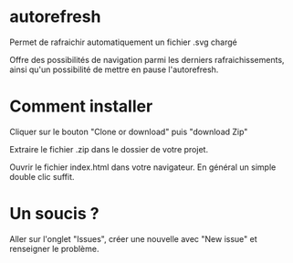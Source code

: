 # autorefresh
Permet de rafraichir automatiquement un fichier .svg chargé 

Offre des possibilités de navigation parmi les derniers rafraichissements, ainsi qu'un possibilité de mettre en pause l'autorefresh.

# Comment installer 
Cliquer sur le bouton "Clone or download" puis "download Zip"

Extraire le fichier .zip dans le dossier de votre projet.

Ouvrir le fichier index.html dans votre navigateur. En général un simple double clic suffit.

# Un soucis ?
Aller sur l'onglet "Issues", créer une nouvelle avec "New issue" et renseigner le problème.
